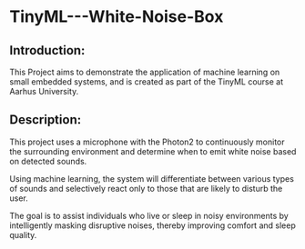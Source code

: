 # TinyML---White-Noise-Box

## Introduction: 
This Project aims to demonstrate the application of machine learning on small embedded systems, and is created as part of the TinyML course at Aarhus University.

## Description:
This project uses a microphone with the Photon2 to continuously monitor the surrounding environment and determine when to emit white noise based on detected sounds.

Using machine learning, the system will differentiate between various types of sounds and selectively react only to those that are likely to disturb the user.

The goal is to assist individuals who live or sleep in noisy environments by intelligently masking disruptive noises, thereby improving comfort and sleep quality.
